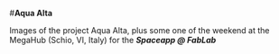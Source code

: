 #**Aqua Alta**

Images of the project Aqua Alta,
plus some one of the weekend at the MegaHub (Schio, VI, Italy) for the ***Spaceapp @ FabLab***


